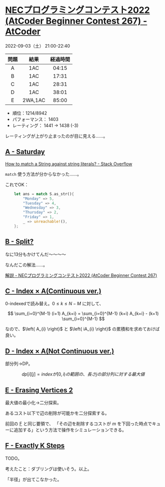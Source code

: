 # [NECプログラミングコンテスト2022 \(AtCoder Beginner Contest 267\) \- AtCoder](https://atcoder.jp/contests/abc267)

2022-09-03（土） 21:00-22:40

|問題|結果|経過時間|
|:---:|:---:|:---:|
|A|1AC|04:15|
|B|1AC|17:31|
|C|1AC|28:31|
|D|1AC|38:01|
|E|2WA,1AC|85:00|

- 順位：1214/8942 
- パフォーマンス： 1403
- レーティング： 1441 → 1438 (-3)

レーティングが上がり止まったのが目に見える……。

## [A \- Saturday](https://atcoder.jp/contests/abc267/tasks/abc267_a)

[How to match a String against string literals? \- Stack Overflow](https://stackoverflow.com/questions/25383488/how-to-match-a-string-against-string-literals)

`match` 使う方法が分からなかった……。

これでOK：
```rust
    let ans = match S.as_str(){
        "Monday" => 5, 
        "Tuesday" => 4, 
        "Wednesday" => 3, 
        "Thursday" => 2, 
        "Friday" => 1,
        _ => unreachable!(),
    };
```

## [B \- Split?](https://atcoder.jp/contests/abc267/tasks/abc267_b)

なに13分もかけてんだ〜〜〜〜

なんだこの解法……。

[解説 \- NECプログラミングコンテスト2022 \(AtCoder Beginner Contest 267\)](https://atcoder.jp/contests/abc267/editorial/4759)

## [C \- Index × A\(Continuous ver\.\)](https://atcoder.jp/contests/abc267/tasks/abc267_c)

0-indexedで読み替え。$0\leq k \leq N-M$ に対して、

$$
\sum_{i=0}^{M-1} (i+1) A_{k+i} = \sum_{i=0}^{M-1} (k+i) A_{k+i} - (k+1) \sum_{i=0}^{M-1}
$$

なので、$\left\{ A_{i} \right}$ と $\left\{ iA_{i} \right}$ の累積和を求めておけば良い。

## [D \- Index × A\(Not Continuous ver\.\)](https://atcoder.jp/contests/abc267/tasks/abc267_d)

部分列→DP。

$$
dp[i][j] = indexが[0, i)の範囲の、長さjの部分列に対する最大値
$$

## [E \- Erasing Vertices 2](https://atcoder.jp/contests/abc267/tasks/abc267_e)

最大値の最小化→二分探索。

あるコスト以下で辺の削除が可能かを二分探索する。

前回の [F](https://atcoder.jp/contests/abc266/tasks/abc266_f) と同じ要領で、
「その辺を削除するコストが $m$ を下回った時点でキューに追加する」という方法で操作をシミュレーションできる。

## [F \- Exactly K Steps](https://atcoder.jp/contests/abc267/tasks/abc267_f)

TODO。

考えたこと：ダブリングは使いそう。以上。

「半径」が出てこなかった。